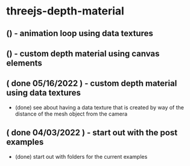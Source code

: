 # threejs-depth-material

## () - animation loop using data textures

## () - custom depth material using canvas elements

## ( done 05/16/2022 ) - custom depth material using data textures
* (done) see about having a data texture that is created by way of the distance of the mesh object from the camera

## ( done 04/03/2022 ) - start out with the post examples
* (done) start out with folders for the current examples